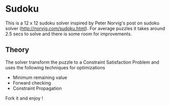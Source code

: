 Sudoku
============== 


This is a 12 x 12 sudoku solver inspired by Peter Norvig's post on sudoku solver (http://norvig.com/sudoku.html). For average puzzles it takes 
around 2.5 secs to solve and there is some room for improvements. 

Theory
---------------

The solver transform the puzzle to a Constraint Satisfaction Problem and uses the following techniques for optimizations

  * Minimum remaining value
  * Forward checking
  * Constraint Propagation


Fork it and enjoy ! 
